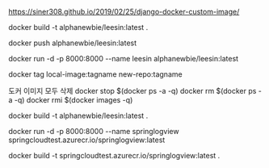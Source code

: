 https://siner308.github.io/2019/02/25/django-docker-custom-image/

docker build -t alphanewbie/leesin:latest .

docker push alphanewbie/leesin:latest

docker run -d -p 8000:8000 --name leesin alphanewbie/leesin:latest

docker tag local-image:tagname new-repo:tagname


도커 이미지 모두 삭제
docker stop $(docker ps -a -q)
docker rm $(docker ps -a -q)
docker rmi $(docker images -q) 



docker build -t alphanewbie/leesin:latest .

docker run -d -p 8000:8000 --name springlogview springcloudtest.azurecr.io/springlogview:latest

docker build -t springcloudtest.azurecr.io/springlogview:latest .